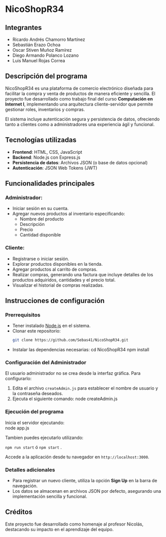 # NicoShopR34

## Integrantes

- Ricardo Andrés Chamorro Martínez  
- Sebastián Erazo Ochoa  
- Oscar Stiven Muñoz Ramírez  
- Diego Armando Polanco Lozano  
- Luis Manuel Rojas Correa  

## Descripción del programa

NicoShopR34 es una plataforma de comercio electrónico diseñada para facilitar la compra y venta de productos de manera eficiente y sencilla. El proyecto fue desarrollado como trabajo final del curso **Computación en Internet I**, implementando una arquitectura cliente-servidor que permite gestionar roles, inventarios y compras.  

El sistema incluye autenticación segura y persistencia de datos, ofreciendo tanto a clientes como a administradores una experiencia ágil y funcional.  

## Tecnologías utilizadas

- **Frontend**: HTML, CSS, JavaScript  
- **Backend**: Node.js con Express.js  
- **Persistencia de datos**: Archivos JSON (o base de datos opcional)  
- **Autenticación**: JSON Web Tokens (JWT)  

## Funcionalidades principales

### Administrador:
- Iniciar sesión en su cuenta.  
- Agregar nuevos productos al inventario especificando:  
  - Nombre del producto  
  - Descripción  
  - Precio  
  - Cantidad disponible  

### Cliente:
- Registrarse o iniciar sesión.  
- Explorar productos disponibles en la tienda.  
- Agregar productos al carrito de compras.  
- Realizar compras, generando una factura que incluye detalles de los productos adquiridos, cantidades y el precio total.  
- Visualizar el historial de compras realizadas.  

## Instrucciones de configuración

### Prerrequisitos
- Tener instalado [Node.js](https://nodejs.org/) en el sistema.  
- Clonar este repositorio:
  ```bash
  git clone https://github.com/Sebas41/NicoShopR34.git
  
- Instalar las dependencias necesarias:
  cd NicoShopR34
  npm install

### Configuración del Administrador
El usuario administrador no se crea desde la interfaz gráfica. Para configurarlo:  
1. Edita el archivo `createAdmin.js` para establecer el nombre de usuario y la contraseña deseados.  
2. Ejecuta el siguiente comando:
node createAdmin.js

### Ejecución del programa
Inicia el servidor ejecutando:  
node app.js

Tambien puedes ejecutarlo utilizando:

 `npm run start` ó  `npm start` .

Accede a la aplicación desde tu navegador en `http://localhost:3000`.

### Detalles adicionales
- Para registrar un nuevo cliente, utiliza la opción **Sign Up** en la barra de navegación.  
- Los datos se almacenan en archivos JSON por defecto, asegurando una implementación sencilla y funcional.

## Créditos
Este proyecto fue desarrollado como homenaje al profesor Nicolás, destacando su impacto en el aprendizaje del equipo.

